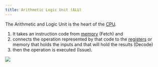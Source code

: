 ```yaml
---
title: Arithmetic Logic Unit (ALU)
---
```


The Arithmetic and Logic Unit is the heart of the [CPU](/computer-architecture-network-technology-and-operating-systems/architecture/cpu). 

1. It takes an instruction code from [memory](/computer-architecture-network-technology-and-operating-systems/architecture/memory) (Fetch) and 
2. connects the operation represented by that code to the [registers](/computer-architecture-network-technology-and-operating-systems/architecture/registers) or memory that holds the inputs and that will hold the results (Decode) 
3. then the operation is executed (Issue).

![](../attachments/cleanshot-2025-01-20-at-1009412x.png)